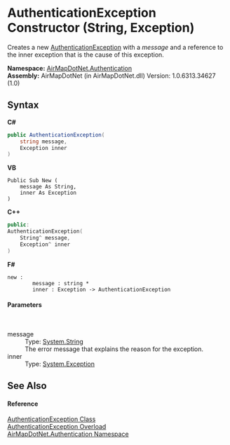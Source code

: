 # AuthenticationException Constructor (String, Exception)
 

Creates a new <a href="T_AirMapDotNet_Authentication_AuthenticationException">AuthenticationException</a> with a *message* and a reference to the inner exception that is the cause of this exception.

**Namespace:**&nbsp;<a href="N_AirMapDotNet_Authentication">AirMapDotNet.Authentication</a><br />**Assembly:**&nbsp;AirMapDotNet (in AirMapDotNet.dll) Version: 1.0.6313.34627 (1.0)

## Syntax

**C#**<br />
``` C#
public AuthenticationException(
	string message,
	Exception inner
)
```

**VB**<br />
``` VB
Public Sub New ( 
	message As String,
	inner As Exception
)
```

**C++**<br />
``` C++
public:
AuthenticationException(
	String^ message, 
	Exception^ inner
)
```

**F#**<br />
``` F#
new : 
        message : string * 
        inner : Exception -> AuthenticationException
```


#### Parameters
&nbsp;<dl><dt>message</dt><dd>Type: <a href="http://msdn2.microsoft.com/en-us/library/s1wwdcbf" target="_blank">System.String</a><br />The error message that explains the reason for the exception.</dd><dt>inner</dt><dd>Type: <a href="http://msdn2.microsoft.com/en-us/library/c18k6c59" target="_blank">System.Exception</a><br /></dd></dl>

## See Also


#### Reference
<a href="T_AirMapDotNet_Authentication_AuthenticationException">AuthenticationException Class</a><br /><a href="Overload_AirMapDotNet_Authentication_AuthenticationException__ctor">AuthenticationException Overload</a><br /><a href="N_AirMapDotNet_Authentication">AirMapDotNet.Authentication Namespace</a><br />